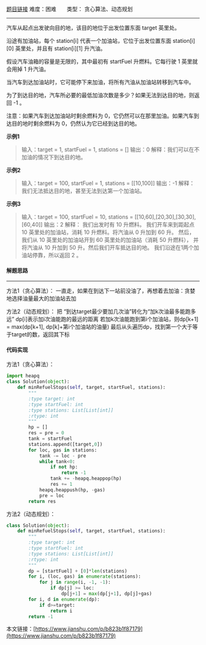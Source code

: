  [题目链接](https://leetcode-cn.com/problems/minimum-number-of-refueling-stops/)
难度：困难          &nbsp;&nbsp;&nbsp;&nbsp;&nbsp;&nbsp;类型：  贪心算法、动态规划
***
 汽车从起点出发驶向目的地，该目的地位于出发位置东面 target 英里处。

沿途有加油站，每个 station[i] 代表一个加油站，它位于出发位置东面 station[i][0] 英里处，并且有 station[i][1] 升汽油。

假设汽车油箱的容量是无限的，其中最初有 startFuel 升燃料。它每行驶 1 英里就会用掉 1 升汽油。

当汽车到达加油站时，它可能停下来加油，将所有汽油从加油站转移到汽车中。

为了到达目的地，汽车所必要的最低加油次数是多少？如果无法到达目的地，则返回 -1 。

注意：如果汽车到达加油站时剩余燃料为 0，它仍然可以在那里加油。如果汽车到达目的地时剩余燃料为 0，仍然认为它已经到达目的地。
  
**示例1**
> 输入：target = 1, startFuel = 1, stations = []
输出：0
解释：我们可以在不加油的情况下到达目的地。

**示例2**
>输入：target = 100, startFuel = 1, stations = [[10,100]]
输出：-1
解释：我们无法抵达目的地，甚至无法到达第一个加油站。

**示例3**
>输入：target = 100, startFuel = 10, stations = [[10,60],[20,30],[30,30],[60,40]]
输出：2
解释：
我们出发时有 10 升燃料。
我们开车来到距起点 10 英里处的加油站，消耗 10 升燃料。将汽油从 0 升加到 60 升。
然后，我们从 10 英里处的加油站开到 60 英里处的加油站（消耗 50 升燃料），
并将汽油从 10 升加到 50 升。然后我们开车抵达目的地。
我们沿途在1两个加油站停靠，所以返回 2 。

 
#### 解题思路
***
 方法1（贪心算法）：
一直走，如果在到达下一站前没油了，再想着去加油：贪婪地选择油量最大的加油站去加

方法2（动态规划）：
把 “到达target最少要加几次油”转化为“加k次油最多能跑多远”
dp[i]表示加i次油能跑的最远的距离
若加k次油能跑到第i个加油站，则dp[k+1] = max(dp[k+1], dp[k]+第i个加油站的油量)
最后从头遍历dp，找到第一个大于等于target的数，返回其下标

#### 代码实现
方法1（贪心算法）：
```python
import heapq
class Solution(object):
    def minRefuelStops(self, target, startFuel, stations):
        """
        :type target: int
        :type startFuel: int
        :type stations: List[List[int]]
        :rtype: int
        """
        hp = []
        res = pre = 0
        tank = startFuel
        stations.append([target,0])
        for loc, gas in stations:             
            tank -= loc - pre
            while tank<0:
                if not hp:
                    return -1
                tank += -heapq.heappop(hp)
                res += 1
            heapq.heappush(hp, -gas)
            pre = loc
        return res
```

方法2（动态规划）：
```python
class Solution(object):
    def minRefuelStops(self, target, startFuel, stations):
        """
        :type target: int
        :type startFuel: int
        :type stations: List[List[int]]
        :rtype: int
        """
        dp = [startFuel] + [0]*len(stations)
        for i, (loc, gas) in enumerate(stations):
            for j in range(i, -1, -1):
                if dp[j] >= loc:
                    dp[j+1] = max(dp[j+1], dp[j]+gas)
        for i, d in enumerate(dp):
            if d>=target:
                return i
        return -1
```

本文链接：[https://www.jianshu.com/p/b823b1f87179](https://www.jianshu.com/p/b823b1f87179)
